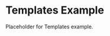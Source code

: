<!-- file: examples/modules/notification/templates/README.md -->
<!-- version: 1.0.0 -->
<!-- guid: 68235a53-1999-4175-a13d-1383f331028a -->

# Templates Example

Placeholder for Templates example.
